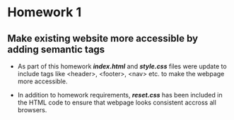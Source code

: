 # Homework 1

## Make existing website more accessible by adding semantic tags  

* As part of this homework **_index.html_** and **_style.css_** files were update to include tags like &lt;header&gt;, &lt;footer&gt;, &lt;nav&gt; etc. to make the webpage more accessible.  

* In addition to homework requirements, **_reset.css_** has been included in the HTML code to ensure that webpage looks consistent accross all browsers.
